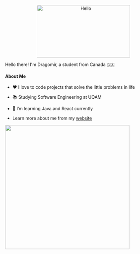 
<div align="center">
   <img align="center" width="300" height="169" src="https://user-images.githubusercontent.com/77747704/170804049-584d6818-1f80-4073-bbba-563e02a3fcd2.png" alt="Hello">
</div>

Hello there! I'm Dragomir, a student from Canada 🇨🇦

#### About Me

- ❤️ I love to code projects that solve the little problems in life
- 📚 Studying Software Engineering at UQAM
- 🌱 I’m learning Java and React currently
  
-  Learn more about me from my [website](https://www.dragomirm.dev/)

<p align="center">
  <img align="left" width="400px" src="https://skillicons.dev/icons?i=java,cpp,c,python,typescript,react,bash,github,git,linux" />
</p>
</p>


